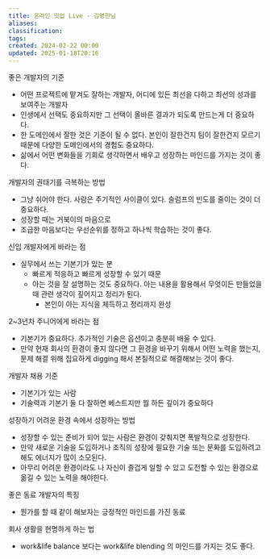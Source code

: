 ```yaml
---
title: 온라인 밋업 Live - 김영한님
aliases: 
classification: 
tags: 
created: 2024-02-22 00:00
updated: 2025-01-18T20:16
---
```

좋은 개발자의 기준
- 어떤 프로젝트에 맡겨도 잘하는 개발자, 어디에 있든 최선을 다하고 최선의 성과를 보여주는 개발자
- 인생에서 선택도 중요하지만 그 선택이 올바른 결과가 되도록 만드는게 더 중요하다.
- 한 도메인에서 잘한 것은 기준이 될 수 없다. 본인이 잘한건지 팀이 잘한건지 모르기 때문에 다양한 도메인에서의 경험도 중요하다.
- 삶에서 어떤 변화들을 기회로 생각하면서 배우고 성장하는 마인드를 가지는 것이 좋다.

개발자의 권태기를 극복하는 방법
- 그냥 쉬어야 한다. 사람은 주기적인 사이클이 있다. 슬럼프의 빈도를 줄이는 것이 더 중요하다.
- 성장할 때는 거북이의 마음으로
- 조급한 마음보다는 우선순위를 정하고 하나씩 학습하는 것이 좋다.

신입 개발자에게 바라는 점
- 실무에서 쓰는 기본기가 있는 분
	- 빠르게 적응하고 빠르게 성장할 수 있기 때문
	- 아는 것을 잘 설명하는 것도 중요하다. 아는 내용을 활용해서 무엇이든 만들었을 때 관련 생각이 깊어지고 정리가 된다.
		- 본인이 아는 지식을 체득하고 정리까지 완성

2~3년차 주니어에게 바라는 점
- 기본기가 중요하다. 추가적인 기술은 옵션이고 충분히 배울 수 있다.
- 만약 현재 회사의 환경이 좋지 않다면 그 환경을 바꾸기 위해서 어떤 노력을 했는지, 문제 해결 위해 집요하게 digging 해서 본질적으로 해결해보는 것이 좋다.

개발자 채용 기준
- 기본기가 있는 사람
- 기술력과 기본기 둘 다 잘하면 베스트지만 뭘 하든 깊이가 중요하다

성장하기 어려운 환경 속에서 성장하는 방법
- 성장할 수 있는 준비가 되어 있는 사람은 환경이 갖춰지면 폭발적으로 성장한다.
- 만약 새로운 기술을 도입하거나 조직의 성장에 필요한 기술 또는 문화를 도입하려고 해도 에너지가 많이 소모된다.
- 아무리 어려운 환경이라도 나 자신이 즐겁게 일할 수 있고 도전할 수 있는 환경으로 옮길 수 있는 노력을 해야한다.

좋은 동료 개발자의 특징
- 뭔가를 할 때 같이 해보자는 긍정적인 마인드를 가진 동료

회사 생활을 현명하게 하는 법
- work&life balance 보다는 work&life blending 의 마인드를 가지는 것도 좋다.
